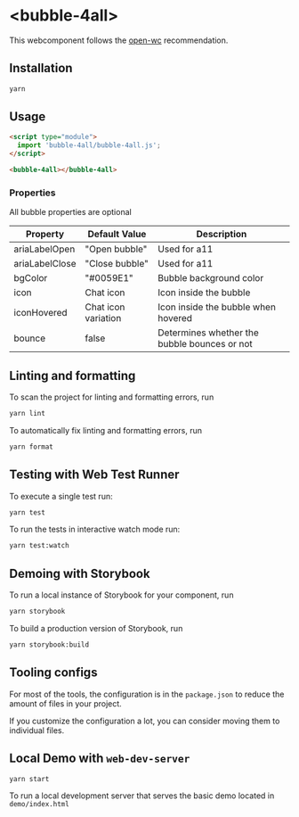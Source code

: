 # \<bubble-4all>

This webcomponent follows the [open-wc](https://github.com/open-wc/open-wc) recommendation.

## Installation

```bash
yarn
```

## Usage

```html
<script type="module">
  import 'bubble-4all/bubble-4all.js';
</script>

<bubble-4all></bubble-4all>
```

### Properties
All bubble properties are optional

| Property  | Default Value | Description |
| ------------- | ------------- | ----------|
| ariaLabelOpen | "Open bubble" | Used for a11 |
| ariaLabelClose | "Close bubble" | Used for a11 |
| bgColor | "#0059E1" | Bubble background color |
| icon | Chat icon | Icon inside the bubble |
| iconHovered | Chat icon variation | Icon inside the bubble when hovered |
| bounce | false | Determines whether the bubble bounces or not |

## Linting and formatting

To scan the project for linting and formatting errors, run

```bash
yarn lint
```

To automatically fix linting and formatting errors, run

```bash
yarn format
```

## Testing with Web Test Runner

To execute a single test run:

```bash
yarn test
```

To run the tests in interactive watch mode run:

```bash
yarn test:watch
```

## Demoing with Storybook

To run a local instance of Storybook for your component, run

```bash
yarn storybook
```

To build a production version of Storybook, run

```bash
yarn storybook:build
```


## Tooling configs

For most of the tools, the configuration is in the `package.json` to reduce the amount of files in your project.

If you customize the configuration a lot, you can consider moving them to individual files.

## Local Demo with `web-dev-server`

```bash
yarn start
```

To run a local development server that serves the basic demo located in `demo/index.html`
